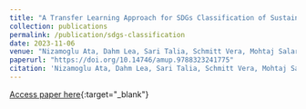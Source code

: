 ```yaml
---
title: "A Transfer Learning Approach for SDGs Classification of Sustainability Reports"
collection: publications
permalink: /publication/sdgs-classification
date: 2023-11-06
venue: "Nizamoglu Ata, Dahm Lea, Sari Talia, Schmitt Vera, Mohtaj Salar, and Möller Sebastian. A Transfer Learning Approach for SDGs Classification of Sustainability Reports. In Human Language Technologies as a Challenge for Computer Science and Linguistics, 2023."
paperurl: "https://doi.org/10.14746/amup.9788323241775"
citation: 'Nizamoglu Ata, Dahm Lea, Sari Talia, Schmitt Vera, Mohtaj Salar, and Möller Sebastian. A Transfer Learning Approach for SDGs Classification of Sustainability Reports. In Human Language Technologies as a Challenge for Computer Science and Linguistics, 2023.'
---
```


[Access paper here](https://doi.org/10.14746/amup.9788323241775){:target="_blank"}
